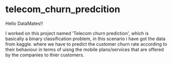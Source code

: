 # telecom_churn_predcition
Hello DataMates!!

I worked on this project named 'Telecom churn prediction', which is basically a binary classification problem, in this scenario i have got the data from kaggle. where we have to predict the customer churn rate according to their behaviour in terms of uisng the mobile plans/services that are offered by the companies to thier customers.
